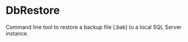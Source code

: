DbRestore
=========

Command line tool to restore a backup file (.bak) to a local SQL Server instance. 
